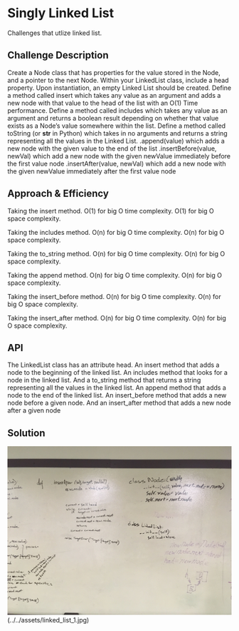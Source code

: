 # Singly Linked List
Challenges that utlize linked list.

## Challenge Description
Create a Node class that has properties for the value stored in the Node, and a pointer to the next Node.
Within your LinkedList class, include a head property. Upon instantiation, an empty Linked List should be created.
Define a method called insert which takes any value as an argument and adds a new node with that value to the head of the list with an O(1) Time performance.
Define a method called includes which takes any value as an argument and returns a boolean result depending on whether that value exists as a Node’s value somewhere within the list.
Define a method called toString (or __str__ in Python) which takes in no arguments and returns a string representing all the values in the Linked List.
.append(value) which adds a new node with the given value to the end of the list
.insertBefore(value, newVal) which add a new node with the given newValue immediately before the first value node
.insertAfter(value, newVal) which add a new node with the given newValue immediately after the first value node

## Approach & Efficiency
Taking the insert method.
O(1) for big O time complexity.
O(1) for big O space complexity.

Taking the includes method.
O(n) for big O time complexity.
O(n) for big O space complexity.

Taking the to_string method.
O(n) for big O time complexity.
O(n) for big O space complexity.

Taking the append method.
O(n) for big O time complexity.
O(n) for big O space complexity.

Taking the insert_before method.
O(n) for big O time complexity.
O(n) for big O space complexity.

Taking the insert_after method.
O(n) for big O time complexity.
O(n) for big O space complexity.


## API
The LinkedList class has an attribute head. An insert method that adds a node to the beginning of the linked list. An includes method that looks for a node in the linked list. And a to_string method that returns a string representing all the values in the linked list. An append method that adds a node to the end of the linked list. An insert_before method that adds a new node before a given node. And an insert_after method that adds a new node after a given node

## Solution
![whiteboard](../../assets/linked_list.jpg) (../../assets/linked_list_1.jpg)
